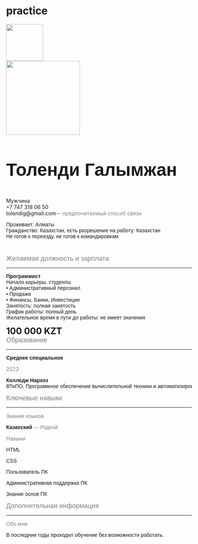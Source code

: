 # practice
<!DOCTYPE html>
<html lang="en">
  <head>
    <meta charset="utf-8">
    <meta name="viewport" content="width=device-width, initial-scale=1">
    <link href="https://cdn.jsdelivr.net/npm/bootstrap@5.1.1/dist/css/bootstrap.min.css" rel="stylesheet" integrity="sha384-F3w7mX95PdgyTmZZMECAngseQB83DfGTowi0iMjiWaeVhAn4FJkqJByhZMI3AhiU" crossorigin="anonymous">
    <title>Resume</title>
    <style type="text/css">
    .one{
      margin: 5px;
    }   
    </style>
  </head>
  <body>
    <div class="container-sm">
    <div class="row" id="one" >
    <div class="col-8"></div>
    <div class="col-4"><img src="https://upload.wikimedia.org/wikipedia/commons/7/79/HeadHunter_logo.png" class="rounded float-end" width="100px" height="100px"></div>
    <div class="col-2"><img src="C:/Users/tolen/Desktop/IMG.jfif" class="img-thumbnail" width="200PX" height="200PX"></div>
    <div class="col-8"><font face="Arial" size="5"><h1><b><p>Толенди Галымжан</p></b></h1></font>
      <font>Мужчина</font>
      <div><font>+7 747 318 06 50</font></div>
      <div><font>tolendig@gmail.com<font color="grey">— предпочитаемый способ связи</font></font></div>
      <div><font face="Arial"><pre>Проживает: Алматы
Гражданство: Казахстан, есть разрешение на работу: Казахстан
Не готов к переезду, не готов к командировкам<pre></font></div></div>
<div></div>

<div><font size="4" color="grey" face="Arial">Желаемая должность и зарплата</font></div>
<hr size="5" color="grey">
<div class="col-sm-8"><pre><font face="Arial"><b>Программист</b>
Начало карьеры, студенты
• Административный персонал
• Продажи
• Финансы, Банки, Инвестиции
Занятость: полная занятость
График работы: полный день
Желательное время в пути до работы: не имеет значения</font></pre></div>
<div class="col-sm-4"><font size="5"><b>100 000
KZT</b></font></div>
<div><font size="4" color="grey" face="Arial">Образование</font></div>
<hr size="5" color="grey">
<div><font face="Arial"><b>Среднее специальное</b></font></div>
<div class="col-sm-2"><font color="grey"><p>2022</p></font></div>
<div class="col-sm-8"><pre><font face="Arial"><b>Колледж Нархоз</b>
ВТиПО, Программное обеспечение вычислительной техники и автоматизированных систем (инженер)</font></pre></div>
<div><font size="4" color="grey" face="Arial">Ключевые навыки</font></div>
<hr size="5" color="grey" >
<div class="col-sm-2"><font color="grey"><p>Знание языков</p></font></div>
<div class="col-sm-8"><pre><font face="Arial"><b>Казахский</b><font color="grey"> — Родной</font></font></pre></div>
<div class="row">
<div class="col-sm-2"><font color="grey"><p>Навыки</p></font></div>
<div class="col-sm-8"><font face="Arial"><p class="p-3 mb-2 bg-secondary text-white">HTML</p> <p class="p-3 mb-2 bg-secondary text-white">CSS</p><p class="p-3 mb-2 bg-secondary text-white">Пользователь ПК</p> <p class="p-3 mb-2 bg-secondary text-white">Административная поддержка ПК</p><p class="p-3 mb-2 bg-secondary text-white">Знание основ ПК</p></font></div></div>
<div><font size="4" color="grey" face="Arial">Дополнительная информация</font></div>
<hr size="5" color="grey" >
<div class="col-sm-2"><font color="grey"><p>Обо мне</p></font></div>
<div class="col-sm-8"><pre><font face="Arial">В последние годы проходил обучение без возможности работать.</font></pre></div>
</div>
</body>
  </html>
